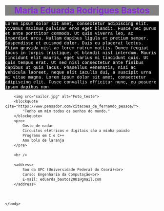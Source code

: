 <!DOCTYPE html>
<html>
    <head>
        <h1 style="color:blueviolet; background-color:grey; text-align: center;">
            Maria Eduarda Rodrigues Bastos
        </h1>
    </head>
    <body>
        <p style="color: white; background-color: black; font-family: 'Courier New', Courier, monospace;">
            Lorem ipsum dolor sit amet, consectetur adipiscing elit. Vivamus maximus pulvinar eros eget blandit. Fusce nec purus et ante porttitor commodo. Ut quis viverra leo, ac imperdiet arcu. Nullam dapibus ligula et pretium semper. Suspendisse et euismod dolor. Duis eu placerat lectus. Etiam gravida nisl ac lorem rutrum mattis. Donec feugiat lacus in turpis tristique, et blandit nisl interdum. Mauris tincidunt elit mauris, eget varius mi tincidunt quis. Ut quis tempus erat. Ut sed nisl consectetur ante finibus dapibus ut quis lacus. Phasellus venenatis, nisi ac vehicula laoreet, neque elit iaculis dui, a suscipit urna mi vitae magna. Lorem ipsum dolor sit amet, consectetur adipiscing elit. Fusce convallis efficitur nunc, eu posuere ipsum dapibus non.
        </p>

        <img src="sailor.jpg" alt="Foto_teste">
        <blockquote cite="https://www.pensador.com/citacoes_de_fernando_pessoa/"> 
            "Tenho em mim todos os sonhos do mundo."
        </blockquote>
        <pre>
            Gosto de nadar
            Circuitos elêtricos e digitais são a minha paixão
            Programo em C e C++
            Amo bolo de laranja
        </pre>

        <hr />

        <address>
            Sou da UFC (Universidade Federal do Ceará)<br>
            Curso: Engenharia da Computação<br>
            E-mail: eduarda_bastos2001@gmail.com 
        </address>

     

    </body>
</html>
